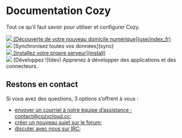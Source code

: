 # Documentation Cozy

Tout ce qu’il faut savoir pour utiliser et configurer Cozy.

<div class="home-actions" markdown="1">

  <div class="home-action">
    <div>
      <a href="use/index_fr"><img src="../assets/images/home/icon-cloud.svg">
      [Découverte de votre nouveau domicile numérique](use/index_fr)
    </div>
  </div>

  <div class="home-action">
    <div>
      <a href="fr/sync/"><img src="../assets/images/home/icon-phone.svg"></a>
      [Synchronisez toutes vos données](sync)
    </div>
  </div>

  <div class="home-action">
    <div>
      <a href="fr/install/"><img src="../assets/images/home/icon-install.svg">
      [Installez votre propre serveur](install)
    </div>
  </div>

  <div class="home-action">
    <div>
      <a href="fr/dev/"><img src="../assets/images/home/icon-dev.svg"></a>
      [Développez !](dev)
      Apprenez à développer des applications et des connecteurs.
    </div>
  </div>


</div>

## Restons en contact

Si vous avez des questions, 3 options s’offrent à vous :


 - [envoyer un courriel à notre équipe d’assistance : contact@cozycloud.cc](mailto:contact@cozycloud.cc);
 - [créer un nouveau sujet sur le forum](https://forum.cozy.io/);
 - [discuter avec nous sur IRC](https://webchat.freenode.net/?channels=cozycloud);
